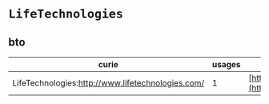 # `LifeTechnologies`
## bto
| curie                                             |   usages | nodes                                                                                                           |
|---------------------------------------------------|----------|-----------------------------------------------------------------------------------------------------------------|
| LifeTechnologies:http://www.lifetechnologies.com/ |        1 | [http://purl.obolibrary.org/obo/BTO:0005736](https://bioregistry.io/http://purl.obolibrary.org/obo/BTO:0005736) |
